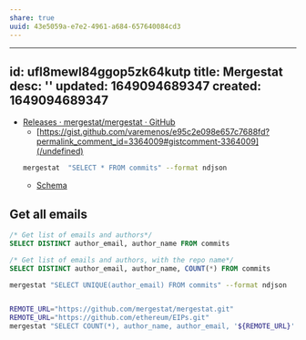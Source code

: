 ```yaml
---
share: true
uuid: 43e5059a-e7e2-4961-a684-657640084cd3
---
```

---
id: ufl8mewl84ggop5zk64kutp
title: Mergestat
desc: ''
updated: 1649094689347
created: 1649094689347
---

* [Releases · mergestat/mergestat · GitHub](https://github.com/mergestat/mergestat/releases)
  * [https://gist.github.com/varemenos/e95c2e098e657c7688fd?permalink_comment_id=3364009#gistcomment-3364009](/undefined)
  ``` bash
  mergestat  "SELECT * FROM commits" --format ndjson
  ```
  * [Schema](https://docs.mergestat.com/reference/git-tables)
## Get all emails

``` sql
/* Get list of emails and authors*/
SELECT DISTINCT author_email, author_name FROM commits

/* Get list of emails and authors, with the repo name*/
SELECT DISTINCT author_email, author_name, COUNT(*) FROM commits
```

``` bash
mergestat "SELECT UNIQUE(author_email) FROM commits" --format ndjson


REMOTE_URL="https://github.com/mergestat/mergestat.git"
REMOTE_URL="https://github.com/ethereum/EIPs.git"
mergestat "SELECT COUNT(*), author_name, author_email, '${REMOTE_URL}' as remote_url from commits('${REMOTE_URL}') GROUP BY author_email" --format ndjson



```